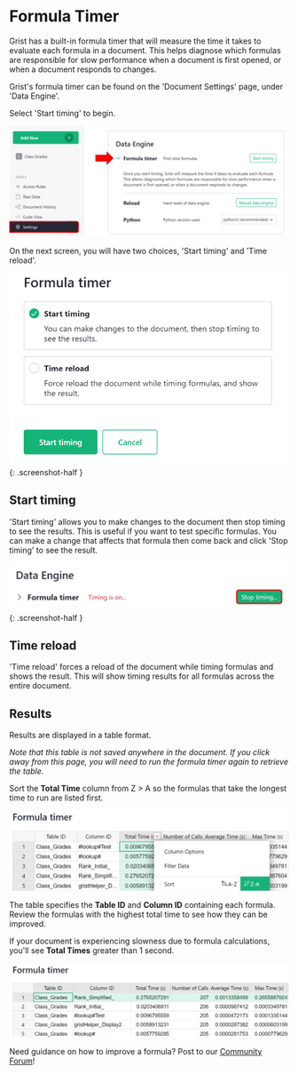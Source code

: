 Formula Timer
=========

Grist has a built-in formula timer that will measure the time it takes to evaluate each formula in a document. This helps diagnose which formulas are responsible for slow performance when a document is first opened, or when a document responds to changes.

Grist's formula timer can be found on the 'Document Settings' page, under 'Data Engine'.

Select 'Start timing' to begin.

<span class="screenshot-large">*![formula-timer-settings](images/formula-timer/formula-timer-settings.png)*</span>

On the next screen, you will have two choices, 'Start timing' and 'Time reload'.

<span class="screenshot-large">*![formula-timer-selection](images/formula-timer/formula-timer-selection.png)*</span>
{: .screenshot-half }

## Start timing

'Start timing' allows you to make changes to the document then stop timing to see the results. This is useful if you want to test specific formulas. You can make a change that affects that formula then come back and click 'Stop timing' to see the result.

<span class="screenshot-large">*![formula-timer-stop-timing](images/formula-timer/formula-timer-stop-timing.png)*</span>
{: .screenshot-half }

## Time reload

'Time reload' forces a reload of the document while timing formulas and shows the result. This will show timing results for all formulas across the entire document.

## Results

Results are displayed in a table format.

*Note that this table is not saved anywhere in the document. If you click away from this page, you will need to run the formula timer again to retrieve the table.*

Sort the **Total Time** column from Z > A so the formulas that take the longest time to run are listed first.

<span class="screenshot-large">*![formula-timer-result-sort](images/formula-timer/formula-timer-result-sort.png)*</span>

The table specifies the **Table ID** and **Column ID** containing each formula. Review the formulas with the highest total time to see how they can be improved.

If your document is experiencing slowness due to formula calculations, you'll see **Total Times** greater than 1 second. 

<span class="screenshot-large">*![formula-timer-results](images/formula-timer/formula-timer-results.png)*</span>

Need guidance on how to improve a formula? Post to our [Community Forum](https://community.getgrist.com/)!

